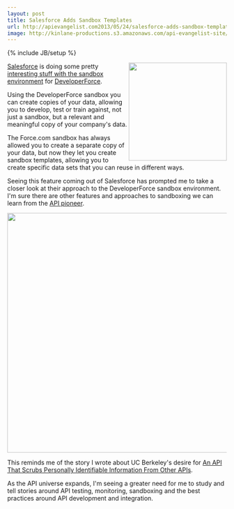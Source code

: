 ```yaml
---
layout: post
title: Salesforce Adds Sandbox Templates
url: http://apievangelist.com2013/05/24/salesforce-adds-sandbox-templates/
image: http://kinlane-productions.s3.amazonaws.com/api-evangelist-site/blog/developer-force-logo.png
---
```

{% include JB/setup %}
<p>
     <img src="https://s3.amazonaws.com/kinlane-productions/salesforce/developer-force-logo.png"  width="225" align="right" />
</p>
<p>
     <a href="http://www.salesforce.com/">Salesforce</a> is doing some pretty <a href="http://blogs.developerforce.com/tech-pubs/2013/05/sandbox-templates-and-a-new-look.html">interesting stuff with the sandbox environment</a> for <a href="http://developer.force.com/">DeveloperForce</a>.
</p>
<p>
     Using the DeveloperForce sandbox you can create copies of your data, allowing you to develop, test or train against, not just a sandbox, but a relevant and meaningful copy of your company's data.
</p>
<p>
     The Force.com sandbox has always allowed you to create a separate copy of your data, but now they let you create sandbox templates, allowing you to create specific data sets that you can reuse in different ways.
</p>
<p>
     Seeing this feature coming out of Salesforce has prompted me to take a closer look at their approach to the DeveloperForce sandbox environment. I'm sure there are other features and approaches to sandboxing we can learn from the <a href="http://apievangelist.com/2011/01/28/history-of-apis-salesforce-com/">API pioneer</a>.
</p>
<p>
     <img src="https://s3.amazonaws.com/kinlane-productions/salesforce/devforce-sandboxing.png"  width="550" />
</p>
<p>
     This reminds me of the story I wrote about UC Berkeley's desire for <a href="/2013/03/13/an-api-that-scrubs-personally-identifiable-information-from-other-apis/">An API That Scrubs Personally Identifiable Information From Other APIs</a>.
</p>
<p>
     As the API universe expands, I'm seeing a greater need for me to study and tell stories around API testing, monitoring, sandboxing and the best practices around API development and integration.
</p>
